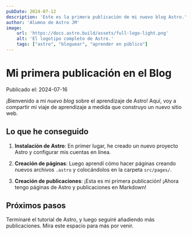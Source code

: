 ```yaml
---
pubDate: 2024-07-12
description: 'Este es la primera publicación de mi nuevo blog Astro.'
author: 'Alumno de Astro JM'
image:
    url: 'https://docs.astro.build/assets/full-logo-light.png'
    alt: 'El logotipo completo de Astro.'
    tags: ["astro", "bloguear", "aprender en público"]
---
```


# Mi primera publicación en el Blog

Publicado el: 2024-07-16

¡Bienvenido a mi _nuevo blog_ sobre el aprendizaje de Astro! Aquí, voy a compartir mi viaje de aprendizaje a medida que construyo un nuevo sitio web.

## Lo que he conseguido

1. **Instalación de Astro**: En primer lugar, he creado un nuevo proyecto Astro y configurar mis cuentas en línea.

2. **Creación de páginas**: Luego aprendí cómo hacer páginas creando nuevos archivos `.astro` y colocándolos en la carpeta `src/pages/`.

3. **Creación de publicaciones**: ¡Esta es mi primera publicación! ¡Ahora tengo páginas de Astro y publicaciones en Markdown!

## Próximos pasos

Terminaré el tutorial de Astro, y luego seguiré añadiendo más publicaciones. Mira este espacio para más por venir.
